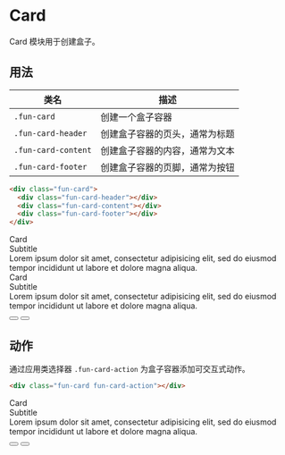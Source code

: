 # Card

Card 模块用于创建盒子。

## 用法

| 类名                | 描述                           |
| ------------------- | ------------------------------ |
| `.fun-card`         | 创建一个盒子容器               |
| `.fun-card-header`  | 创建盒子容器的页头，通常为标题 |
| `.fun-card-content` | 创建盒子容器的内容，通常为文本 |
| `.fun-card-footer`  | 创建盒子容器的页脚，通常为按钮 |

```html
<div class="fun-card">
  <div class="fun-card-header"></div>
  <div class="fun-card-content"></div>
  <div class="fun-card-footer"></div>
</div>
```

<div class="fun-flex fun-flex-wrap fun-grid-row-medium fun-grid-column-medium">
<div class="fun-card">
  <div class="fun-card-header">
    <div class="fun-text-title">Card</div>
    <div class="fun-text-subtitle">Subtitle</div>
  </div>
  <div class="fun-card-content">
  Lorem ipsum dolor sit amet, consectetur adipisicing elit, sed do eiusmod tempor incididunt ut labore et dolore magna aliqua.
  </div>
</div>

<div class="fun-card">
  <div class="fun-card-header">
    <div class="fun-text-title">Card</div>
    <div class="fun-text-subtitle">Subtitle</div>
  </div>
  <div class="fun-card-content">
  Lorem ipsum dolor sit amet, consectetur adipisicing elit, sed do eiusmod tempor incididunt ut labore et dolore magna aliqua.
  </div>
  <div class="fun-card-footer fun-flex fun-main-end">
  <button class="fun-button fun-icon-button">
    <i class="far fa-heart"></i>
  </button>
  <button class="fun-button fun-icon-button">
    <i class="far fa-bookmark"></i>
  </button>
  </div>
</div>
</div>

## 动作

通过应用类选择器 `.fun-card-action` 为盒子容器添加可交互式动作。

```html
<div class="fun-card fun-card-action"></div>
```

<div class="fun-card">
  <div class="fun-card-action">
  <div class="fun-card-header">
    <div class="fun-text-title">Card</div>
  <div class="fun-text-subtitle">Subtitle</div>
  </div>
  <div class="fun-card-content">
  Lorem ipsum dolor sit amet, consectetur adipisicing elit, sed do eiusmod tempor incididunt ut labore et dolore magna aliqua.
  </div>
  </div>
  <div class="fun-card-footer fun-flex fun-main-end">
  <button class="fun-button fun-icon-button">
    <i class="far fa-heart"></i>
  </button>
  <button class="fun-button fun-icon-button">
    <i class="far fa-bookmark"></i>
  </button>
  </div>
</div>
